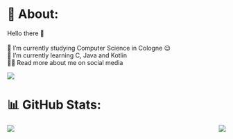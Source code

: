 # 💫 About:
Hello there :wave: <br><br>🔭  I’m currently studying Computer Science in Cologne 😉<br>🌱  I’m currently learning C, Java and Kotlin<br>👨‍💻  Read more about me on social media 

![](https://komarev.com/ghpvc/?username=MaggesMitX&color=blue)

# 📊 GitHub Stats:
<a href="https://github.com/anuraghazra/github-readme-stats">
  <img align="left" src="https://github-readme-stats.vercel.app/api/top-langs/?username=MaggesMitX&theme=react&hide_border=false&include_all_commits=true&count_private=true&layout=compact" />
</a>
<a href="https://github.com/anuraghazra/convoychat">
  <img align="right" src="https://github-readme-streak-stats.herokuapp.com/?user=MaggesMitX&theme=react&hide_border=false" />
</a>
<br/>
<br/>


